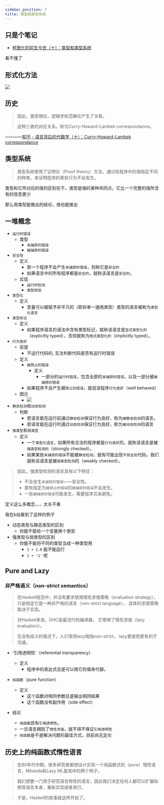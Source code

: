 ```yaml
---
sidebar_position: 7
title: 类型和类型系统
---
```


## 只是个笔记

- [柯里化的前生今世（十）：类型和类型系统](https://zhuanlan.zhihu.com/p/34200056)

看不懂了

## 形式化方法

![](https://s2.loli.net/2022/07/29/OIkJtTsWBoLvx9R.png)

## 历史

> 因此，类型理论，逻辑学和范畴论产生了关联，
>
> 这种三者的对应关系，称为Curry-Howard-Lambek correspondance。

————[知乎 - 语言背后的代数学（十）：Curry-Howard-Lambek correspondance](https://zhuanlan.zhihu.com/p/35322455)

## 类型系统

> 类型系统使用了证明论（Proof theory）方法，通过给程序中的值指定不同的种类，来证明程序的某些行为不会发生。

类型和它所对应的值的区别在于，类型是值的某种共同点，它比一个完整的值所含有的信息更少

那么用类型能推出的结论，值也能推出

## 一堆概念

- `运行时错误`
    - 类型
        - `未捕获的错误`
        - `被捕获的错误`
- `安全性`
    - 定义
        - 若一个程序不会产生`未捕获的错误`，则称它是`安全的`
        - 如果语言中的所有程序都是`安全的`，就称该语言是`安全的`。
    - 实现
        - `运行时检测`
        - `类型校验`
- `类型化`
    - 定义
        - 变量可以被赋予非平凡的（即非单一通用类型）类型的语言被称为`类型化语言`
- `类型标记`
    - 定义
        - 如果程序语言的语法中含有类型标记，就称该语言是`显式类型化的`（explicitly typed），否则就称为`隐式类型化的`（implicitly typed）。
- `行为良好`
    - 前提
        - 不运行代码的, 无法判断代码是否有运行时错误
    - 定义
        - `被禁止的错误`
            - 定义
                - 一部分的`运行时错误`，包含全部的`未捕获的错误`，以及一部分被`被捕获的错误`
        - 如果程序不会产生被`禁止的错误`，就说该程序`行为良好`（well behaved）
    - 图示
        - ![](https://pic3.zhimg.com/80/v2-d809e989a93828caf4c12c10220e459a_720w.jpg)
- `静态检测`和`动态检测`
    - 判断
        - 若语言能在运行前通过`静态检测`保证行为良好，称为`被静态检测`的语言。
        - 若语言能在运行时通过`动态检测`保证行为良好，称为`被动态检测`的语言
- `强类型`和`弱类型`
    - 定义
        - 一个`类型化语言`，如果所有合法的程序都是`行为良好`的，就称该语言是被`强类型检测的`（strongly checked）。
        - 如果某些`未捕获的错误`不能被`静态检测`，就有可能出现`不安全的`代码，我们就称该语言是被`弱类型检测`的（weakly checked）。

> 因此，强类型检测的语言具有以下特征：
> - 不会发生`未捕获的错误`——安全性。
> - 那些指定为`被禁止的错误`的`被捕获的错误`不会发生。
> - 一些`被捕获的错误`可能发生，需要程序员来避免。

定义这么多概念，，，太长不看

我在b站看到了这样的例子

- 动态类型与静态类型的区别
    - 你能不能给一个变量换个类型
- 强类型与弱类型的区别
    - 你能不能将不同的类型当成一种类型用
        - `1 + 1.0` 能不能运行
        - `1 + '1'` 呢


## Pure and Lazy

### 非严格语义（non-strict semantics）

> 在Haskell规范中，并没有要求使用惰性求值策略（evaluation strategy），
只是规定它是一种非严格的语言（non-strict language），
具体的求值策略取决于实现。

> 对Haskell来说，GHC是最流行的编译器，
> 它使用了惰性求值（lazy evaluation）。
>
> 在没有歧义的情况下，人们常用lazy暗指non-strict，
lazy更直观更有利于沟通。

- '引用透明性'（referential transparency）
    - 定义
        - 程序中的表达式总是可以用它的值来代替。
- `纯函数`（pure function）
    - 定义
        - 这个函数对相同参数总是输出相同结果
        - 这个函数没有副作用（side effect）

- 结论
    - `纯函数`具有`引用透明性`。
    - 一旦语言拥抱了`惰性求值`，就不得不保证`引用透明性`
    - `纯函数`是不是解决问题的最佳方式，目前尚无定论

## 历史上的纯函数式惰性语言


> 在80年代中期，很多研究者都想设计实现一个纯函数式的（pure）惰性语言，Miranda和Lazy ML是其中的两个例子。

> 我们想要一门用于研究语言特性的语言，因此我们决定任何人都可以扩展和修改语言本身，重新实现或者发行。

> 于是，Haskell的故事就这样开始了。